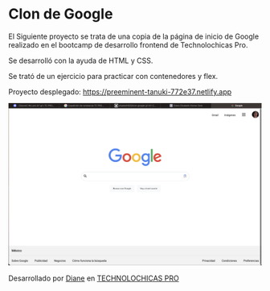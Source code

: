 # Clon de Google

El Siguiente proyecto se trata de una copia de la página de inicio de Google realizado en el bootcamp de desarrollo frontend de Technolochicas Pro.

Se desarrolló con la ayuda de HTML y CSS.

Se trató de un ejercicio para practicar con contenedores y flex.

Proyecto desplegado: https://preeminent-tanuki-772e37.netlify.app

![Presentación](assets/rd/Captura%20de%20pantalla%202024-08-16%20a%20la(s)%2019.46.16.png)

Desarrollado por [Diane](https://www.instagram.com/elizabethaalonso/) en [TECHNOLOCHICAS PRO](https://tecnolochicas.mx/)